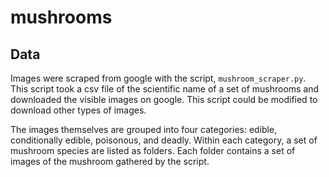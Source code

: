 # mushrooms
## Data 
Images were scraped from google with the script, ``mushroom_scraper.py``. This script took a csv file of the scientific name of a set of mushrooms and downloaded the visible images on google. This script could be modified to download other types of images. 

The images themselves are grouped into four categories: edible, conditionally edible, poisonous, and deadly. Within each category, a set of mushroom species are listed as folders. Each folder contains a set of images of the mushroom gathered by the script. 
